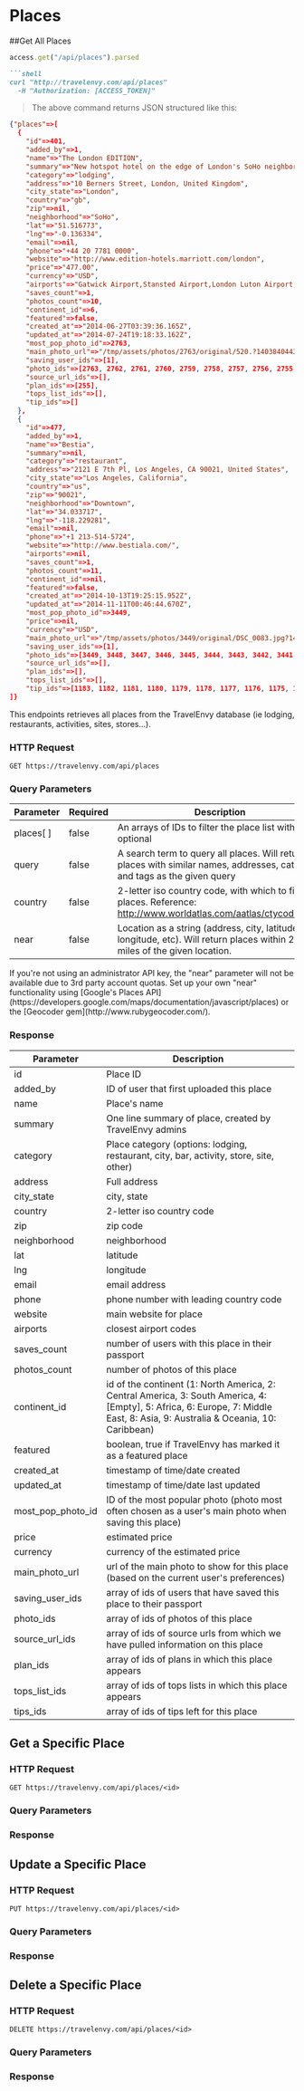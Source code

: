 # Places

##Get All Places

```ruby
access.get("/api/places").parsed

```shell
curl "http://travelenvy.com/api/places"
  -H "Authorization: [ACCESS_TOKEN]"
```

> The above command returns JSON structured like this:

```json
{"places"=>[
  {
    "id"=>401, 
    "added_by"=>1, 
    "name"=>"The London EDITION", 
    "summary"=>"New hotspot hotel on the edge of London's SoHo neighborhood", 
    "category"=>"lodging", 
    "address"=>"10 Berners Street, London, United Kingdom", 
    "city_state"=>"London", 
    "country"=>"gb", 
    "zip"=>nil, 
    "neighborhood"=>"SoHo", 
    "lat"=>"51.516773", 
    "lng"=>"-0.136334", 
    "email"=>nil, 
    "phone"=>"+44 20 7781 0000", 
    "website"=>"http://www.edition-hotels.marriott.com/london", 
    "price"=>"477.00",
    "currency"=>"USD", 
    "airports"=>"Gatwick Airport,Stansted Airport,London Luton Airport,", 
    "saves_count"=>1, 
    "photos_count"=>10, 
    "continent_id"=>6, 
    "featured"=>false, 
    "created_at"=>"2014-06-27T03:39:36.165Z", 
    "updated_at"=>"2014-07-24T19:18:33.162Z", 
    "most_pop_photo_id"=>2763, 
    "main_photo_url"=>"/tmp/assets/photos/2763/original/520.?1403840443", 
    "saving_user_ids"=>[1], 
    "photo_ids"=>[2763, 2762, 2761, 2760, 2759, 2758, 2757, 2756, 2755, 2754], 
    "source_url_ids"=>[], 
    "plan_ids"=>[255], 
    "tops_list_ids"=>[], 
    "tip_ids"=>[]
  },
  {
    "id"=>477, 
    "added_by"=>1, 
    "name"=>"Bestia", 
    "summary"=>nil, 
    "category"=>"restaurant", 
    "address"=>"2121 E 7th Pl, Los Angeles, CA 90021, United States", 
    "city_state"=>"Los Angeles, California", 
    "country"=>"us", 
    "zip"=>"90021", 
    "neighborhood"=>"Downtown", 
    "lat"=>"34.033717", 
    "lng"=>"-118.229281", 
    "email"=>nil, 
    "phone"=>"+1 213-514-5724", 
    "website"=>"http://www.bestiala.com/", 
    "airports"=>nil, 
    "saves_count"=>1, 
    "photos_count"=>11, 
    "continent_id"=>nil, 
    "featured"=>false, 
    "created_at"=>"2014-10-13T19:25:15.952Z", 
    "updated_at"=>"2014-11-11T00:46:44.670Z", 
    "most_pop_photo_id"=>3449, 
    "price"=>nil, 
    "currency"=>"USD", 
    "main_photo_url"=>"/tmp/assets/photos/3449/original/DSC_0083.jpg?1414519897", 
    "saving_user_ids"=>[1], 
    "photo_ids"=>[3449, 3448, 3447, 3446, 3445, 3444, 3443, 3442, 3441, 3440, 3439], 
    "source_url_ids"=>[], 
    "plan_ids"=>[], 
    "tops_list_ids"=>[], 
    "tip_ids"=>[1183, 1182, 1181, 1180, 1179, 1178, 1177, 1176, 1175, 1174, 1173, 1172, 1171, 1168]}
]}
```

This endpoints retrieves all places from the TravelEnvy database (ie lodging, restaurants, activities, sites, stores...).

### HTTP Request

`GET https://travelenvy.com/api/places`

### Query Parameters

Parameter | Required | Description
--------- | -------- | -----------
places[ ] | false | An arrays of IDs to filter the place list with, optional
query | false | A search term to query all places. Will return places with similar names, addresses, category and tags as the given query
country | false | 2-letter iso country code, with which to filter places.  Reference: http://www.worldatlas.com/aatlas/ctycodes.htm
near | false | Location as a string (address, city, latitude and longitude, etc).  Will return places within 20 miles of the given location.

<aside class="warning">If you're not using an administrator API key, the "near" parameter will not be available due to 3rd party account quotas.  Set up your own "near" functionality using [Google's Places API](https://developers.google.com/maps/documentation/javascript/places) or the [Geocoder gem](http://www.rubygeocoder.com/).</aside>

### Response
Parameter | Description
--------- | -----------
id | Place ID
added_by | ID of user that first uploaded this place
name | Place's name
summary | One line summary of place, created by TravelEnvy admins
category | Place category (options: lodging, restaurant, city, bar, activity, store, site, other)
address | Full address
city_state | city, state
country | 2-letter iso country code
zip | zip code
neighborhood | neighborhood
lat | latitude
lng | longitude
email | email address
phone | phone number with leading country code
website | main website for place
airports | closest airport codes
saves_count | number of users with this place in their passport
photos_count | number of photos of this place
continent_id | id of the continent (1: North America, 2: Central America, 3: South America, 4: [Empty], 5: Africa, 6: Europe, 7: Middle East, 8: Asia, 9: Australia & Oceania, 10: Caribbean)
featured | boolean, true if TravelEnvy has marked it as a featured place
created_at | timestamp of time/date created
updated_at | timestamp of time/date last updated
most_pop_photo_id | ID of the most popular photo (photo most often chosen as a user's main photo when saving this place)
price | estimated price
currency | currency of the estimated price
main_photo_url | url of the main photo to show for this place (based on the current user's preferences)
saving_user_ids | array of ids of users that have saved this place to their passport
photo_ids | array of ids of photos of this place
source_url_ids | array of ids of source urls from which we have pulled information on this place
plan_ids | array of ids of plans in which this place appears
tops_list_ids | array of ids of tops lists in which this place appears
tips_ids | array of ids of tips left for this place


## Get a Specific Place

### HTTP Request

`GET https://travelenvy.com/api/places/<id>`

### Query Parameters

### Response


## Update a Specific Place

### HTTP Request

`PUT https://travelenvy.com/api/places/<id>`

### Query Parameters

### Response


## Delete a Specific Place

### HTTP Request

`DELETE https://travelenvy.com/api/places/<id>`

### Query Parameters

### Response